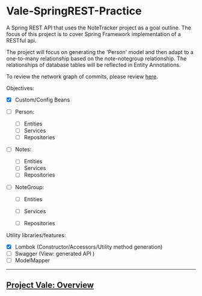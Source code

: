 # Vale-SpringREST-Practice

A Spring REST API that uses the NoteTracker project as a goal outline. The focus of this project is to cover Spring Framework implementation of a RESTful api.

The project will focus on generating the 'Person' model and then adapt to a one-to-many relationship based on the note-notegroup relationship.
The relationships of database tables will be reflected in Entity Annotations.

To review the network graph of commits, please review [here](https://github.com/MorickClive/Vale-SpringREST-Practice/network).

Objectives:
- [X] Custom/Config Beans

- [ ] Person:
  - [ ] Entities
  - [ ] Services
  - [ ] Repositories

- [ ] Notes:
  - [ ] Entities
  - [ ] Services
  - [ ] Repositories

- [ ] NoteGroup:
  - [ ] Entities
  - [ ] Services
  - [ ] Repositories


Utility libraries/features:
- [X] Lombok (Constructor/Accessors/Utility method generation)
- [ ] Swagger (View: generated API )
- [ ] ModelMapper

---

## [Project Vale: Overview](https://github.com/MorickClive/Project-Vale/blob/main/README.md#project-vale)
